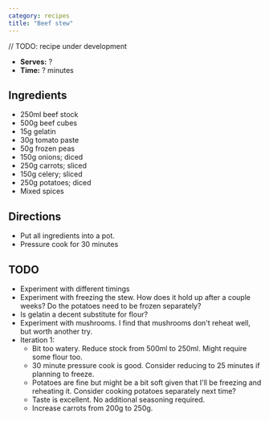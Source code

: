 ```yaml
---
category: recipes
title: "Beef stew"
---
```


// TODO: recipe under development

- **Serves:** ?
- **Time:** ? minutes

## Ingredients

- 250ml beef stock
- 500g beef cubes
- 15g gelatin
- 30g tomato paste
- 50g frozen peas
- 150g onions; diced
- 250g carrots; sliced
- 150g celery; sliced
- 250g potatoes; diced
- Mixed spices

## Directions

- Put all ingredients into a pot.
- Pressure cook for 30 minutes

## TODO

- Experiment with different timings
- Experiment with freezing the stew. How does it hold up after a couple weeks?
  Do the potatoes need to be frozen separately?
- Is gelatin a decent substitute for flour? 
- Experiment with mushrooms. I find that mushrooms don't reheat well, but worth another try.
- Iteration 1:
    - Bit too watery. Reduce stock from 500ml to 250ml. Might require some
      flour too.
    - 30 minute pressure cook is good. Consider reducing to 25 minutes if
      planning to freeze.
    - Potatoes are fine but might be a bit soft given that I'll be freezing and
      reheating it. Consider cooking potatoes separately next time?
    - Taste is excellent. No additional seasoning required.
    - Increase carrots from 200g to 250g.
